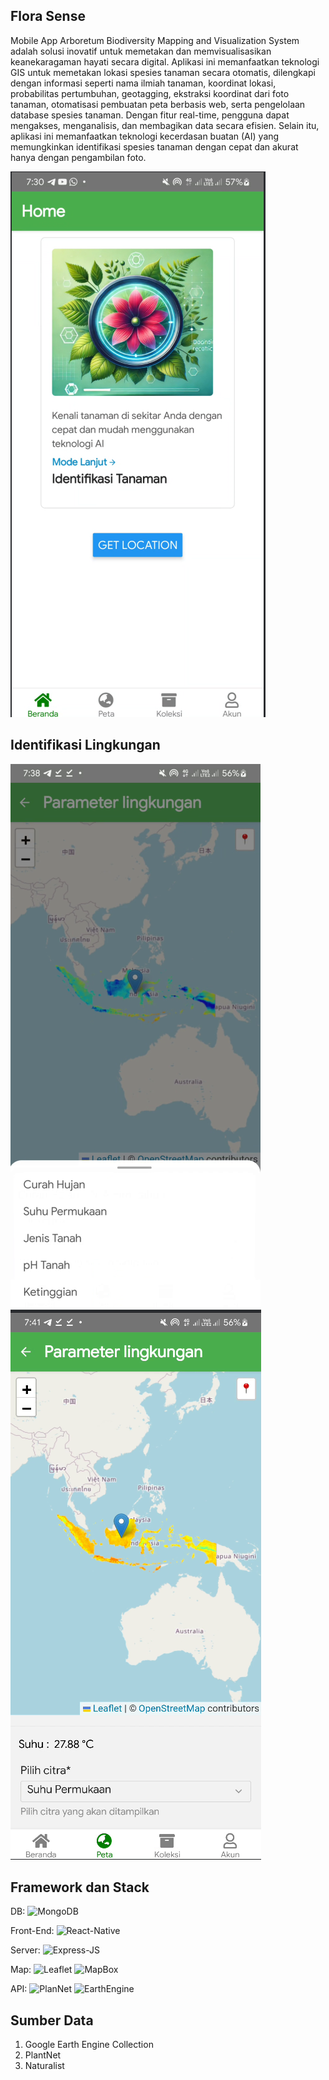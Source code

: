 ## Flora Sense
Mobile App Arboretum Biodiversity Mapping and Visualization System adalah solusi inovatif untuk memetakan dan memvisualisasikan keanekaragaman hayati secara digital. Aplikasi ini memanfaatkan teknologi GIS untuk memetakan lokasi spesies tanaman secara otomatis, dilengkapi dengan informasi seperti nama ilmiah tanaman, koordinat lokasi, probabilitas pertumbuhan, geotagging, ekstraksi koordinat dari foto tanaman, otomatisasi pembuatan peta berbasis web, serta pengelolaan database spesies tanaman. Dengan fitur real-time, pengguna dapat mengakses, menganalisis, dan membagikan data secara efisien. Selain itu, aplikasi ini memanfaatkan teknologi kecerdasan buatan (AI) yang memungkinkan identifikasi spesies tanaman dengan cepat dan akurat hanya dengan pengambilan foto.

![alt text](image_home.png)

## Identifikasi Lingkungan

![alt text](image_lingkungan.png)
![alt text](image_lingkungan2.png)

## Framework dan Stack
DB: ![MongoDB](https://img.shields.io/badge/MongoDB-47A248?style=for-the-badge&logo=mongodb&logoColor=white)


Front-End: ![React-Native](https://img.shields.io/badge/React_Native-20232A?style=for-the-badge&logo=react&logoColor=61DAFB)


Server: ![Express-JS](https://img.shields.io/badge/Express.js-404D59?style=for-the-badge)


Map: ![Leaflet](https://img.shields.io/badge/Leaflet-199900?style=for-the-badge&logo=Leaflet&logoColor=white) ![MapBox](https://img.shields.io/badge/Mapbox-000000?style=for-the-badge&logo=mapbox&logoColor=white)


API: ![PlanNet](https://img.shields.io/badge/PlanNet-FF6F00?style=for-the-badge) ![EarthEngine](https://img.shields.io/badge/EarthEngine-34A853?style=for-the-badge&logo=google-earth&logoColor=white)


## Sumber Data
1. Google Earth Engine Collection
2. PlantNet
3. Naturalist

